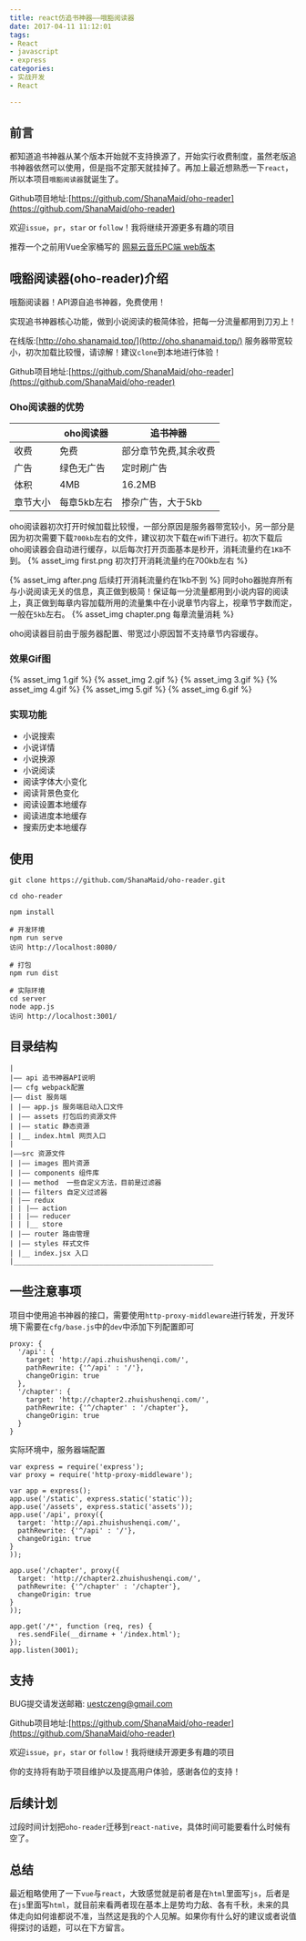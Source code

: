 ```yaml
---
title: react仿追书神器——哦豁阅读器
date: 2017-04-11 11:12:01
tags:
- React
- javascript
- express
categories:
- 实战开发
- React

---
```


## 前言
都知道追书神器从某个版本开始就不支持换源了，开始实行收费制度，虽然老版追书神器依然可以使用，但是指不定那天就挂掉了。再加上最近想熟悉一下`react`，所以本项目`哦豁阅读器`就诞生了。

Github项目地址:[https://github.com/ShanaMaid/oho-reader](https://github.com/ShanaMaid/oho-reader)

欢迎`issue`，`pr`，`star` or `follow`！我将继续开源更多有趣的项目

推荐一个之前用Vue全家桶写的 [网易云音乐PC端 web版本](https://github.com/ShanaMaid/vue-163-music)

<!-- more -->

## 哦豁阅读器(oho-reader)介绍
哦豁阅读器！API源自追书神器，免费使用！

实现追书神器核心功能，做到小说阅读的极简体验，把每一分流量都用到刀刃上！

在线版:[http://oho.shanamaid.top/](http://oho.shanamaid.top/)
服务器带宽较小，初次加载比较慢，请谅解！建议`clone`到本地进行体验！

Github项目地址:[https://github.com/ShanaMaid/oho-reader](https://github.com/ShanaMaid/oho-reader)

### Oho阅读器的优势

|     | oho阅读器 |  追书神器|
|-----|-----------|----------|
|收费 | 免费      |部分章节免费,其余收费|
|广告 |绿色无广告 | 定时刷广告|
|体积 | 4MB     | 16.2MB   |
|章节大小| 每章5kb左右   | 掺杂广告，大于5kb|

oho阅读器初次打开时候加载比较慢，一部分原因是服务器带宽较小，另一部分是因为初次需要下载`700kb`左右的文件，建议初次下载在wifi下进行。初次下载后oho阅读器会自动进行缓存，以后每次打开页面基本是秒开，消耗流量约在`1KB`不到。
{% asset_img first.png  初次打开消耗流量约在700kb左右 %}

{% asset_img after.png  后续打开消耗流量约在1kb不到 %}
同时oho器抛弃所有与小说阅读无关的信息，真正做到极简！保证每一分流量都用到小说内容的阅读上，真正做到每章内容加载所用的流量集中在小说章节内容上，视章节字数而定，一般在`5kb`左右。
{% asset_img chapter.png  每章流量消耗 %}


oho阅读器目前由于服务器配置、带宽过小原因暂不支持章节内容缓存。

### 效果Gif图
{% asset_img 1.gif  %}
{% asset_img 2.gif  %}
{% asset_img 3.gif  %}
{% asset_img 4.gif  %}
{% asset_img 5.gif  %}
{% asset_img 6.gif  %}


### 实现功能
- 小说搜索
- 小说详情
- 小说换源
- 小说阅读
- 阅读字体大小变化
- 阅读背景色变化
- 阅读设置本地缓存
- 阅读进度本地缓存
- 搜索历史本地缓存

## 使用
```
git clone https://github.com/ShanaMaid/oho-reader.git

cd oho-reader

npm install 

# 开发环境
npm run serve
访问 http://localhost:8080/

# 打包
npm run dist

# 实际环境
cd server
node app.js
访问 http://localhost:3001/
```

## 目录结构
```
|
|—— api 追书神器API说明 
|—— cfg webpack配置
|—— dist 服务端
| |—— app.js 服务端启动入口文件
| |—— assets 打包后的资源文件
| |—— static 静态资源
| |__ index.html 网页入口
|
|——src 资源文件
| |—— images 图片资源
| |—— components 组件库
| |—— method  一些自定义方法，目前是过滤器
| |—— filters 自定义过滤器
| |—— redux 
| | |—— action
| | |—— reducer
| | |__ store
| |—— router 路由管理
| |—— styles 样式文件
| |__ index.jsx 入口
|_________________________________________________

```

## 一些注意事项
项目中使用追书神器的接口，需要使用`http-proxy-middleware`进行转发，开发环境下需要在`cfg/base.js`中的`dev`中添加下列配置即可
```
proxy: {
  '/api': {
    target: 'http://api.zhuishushenqi.com/',
    pathRewrite: {'^/api' : '/'},
    changeOrigin: true
  },
  '/chapter': {
    target: 'http://chapter2.zhuishushenqi.com/',
    pathRewrite: {'^/chapter' : '/chapter'},
    changeOrigin: true
  }
}
```

实际环境中，服务器端配置
```
var express = require('express');
var proxy = require('http-proxy-middleware');

var app = express();
app.use('/static', express.static('static'));
app.use('/assets', express.static('assets'));
app.use('/api', proxy({
  target: 'http://api.zhuishushenqi.com/',
  pathRewrite: {'^/api' : '/'}, 
  changeOrigin: true
}
));

app.use('/chapter', proxy({
  target: 'http://chapter2.zhuishushenqi.com/',
  pathRewrite: {'^/chapter' : '/chapter'},
  changeOrigin: true
}
));

app.get('/*', function (req, res) {
  res.sendFile(__dirname + '/index.html');
});
app.listen(3001);
```

## 支持
BUG提交请发送邮箱: uestczeng@gmail.com

Github项目地址:[https://github.com/ShanaMaid/oho-reader](https://github.com/ShanaMaid/oho-reader)

欢迎`issue`，`pr`，`star` or `follow`！我将继续开源更多有趣的项目

你的支持将有助于项目维护以及提高用户体验，感谢各位的支持！

## 后续计划
过段时间计划把`oho-reader`迁移到`react-native`，具体时间可能要看什么时候有空了。

## 总结
最近粗略使用了一下`vue`与`react`，大致感觉就是前者是在`html`里面写`js`，后者是在`js`里面写`html`，就目前来看两者现在基本上是势均力敌、各有千秋，未来的具体走向如何谁都说不准，当然这是我的个人见解。如果你有什么好的建议或者说值得探讨的话题，可以在下方留言。
